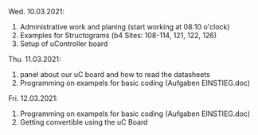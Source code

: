 Wed. 10.03.2021:
  1. Administrative work and planing (start working at 08:10 o'clock)
  2. Examples for Structograms (b4 Sites: 108-114, 121, 122, 126)
  3. Setup of uController board

Thu. 11.03.2021:
  1. panel about our uC board and how to read the datasheets
  2. Programming on exampels for basic coding (Aufgaben EINSTIEG.doc)

Fri. 12.03.2021:
  1. Programming on exampels for basic coding (Aufgaben EINSTIEG.doc)
  2. Getting convertible using the uC Board
